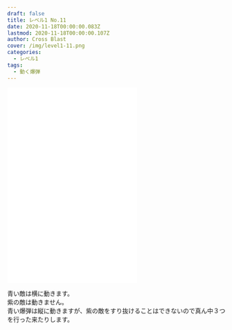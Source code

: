 ```yaml
---
draft: false
title: レベル1 No.11
date: 2020-11-18T00:00:00.083Z
lastmod: 2020-11-18T00:00:00.107Z
author: Cross Blast
cover: /img/level1-11.png
categories:
  - レベル1
tags:
  - 動く爆弾
---
```

<p><iframe style="height: 450px;" src="//fervent-lumiere-0e0ee3.netlify.app/#/blast/level1-10/ja" frameborder="0" scrolling="no" allowfullscreen=""></iframe></p>

青い敵は横に動きます。 \
紫の敵は動きません。 \
青い爆弾は縦に動きますが、紫の敵をすり抜けることはできないので真ん中３つを行った来たりします。